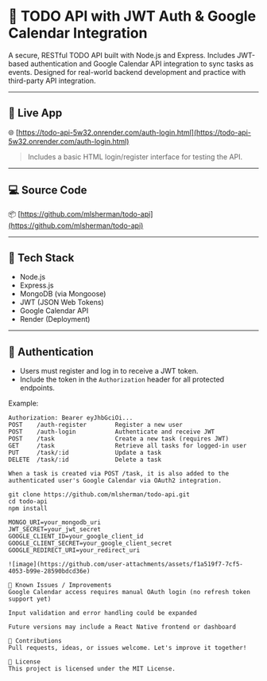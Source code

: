 # 📝 TODO API with JWT Auth & Google Calendar Integration

A secure, RESTful TODO API built with Node.js and Express. Includes JWT-based authentication and Google Calendar API integration to sync tasks as events. Designed for real-world backend development and practice with third-party API integration.

---

## 🔗 Live App

🌐 [https://todo-api-5w32.onrender.com/auth-login.html](https://todo-api-5w32.onrender.com/auth-login.html)

> Includes a basic HTML login/register interface for testing the API.

---

## 💻 Source Code

📦 [https://github.com/mlsherman/todo-api](https://github.com/mlsherman/todo-api)

---

## 🧰 Tech Stack

- Node.js
- Express.js
- MongoDB (via Mongoose)
- JWT (JSON Web Tokens)
- Google Calendar API
- Render (Deployment)

---

## 🔐 Authentication

- Users must register and log in to receive a JWT token.
- Include the token in the `Authorization` header for all protected endpoints.

Example:

```http
Authorization: Bearer eyJhbGciOi...
POST    /auth-register        Register a new user
POST    /auth-login           Authenticate and receive JWT
POST    /task                 Create a new task (requires JWT)
GET     /task                 Retrieve all tasks for logged-in user
PUT     /task/:id             Update a task
DELETE  /task/:id             Delete a task

When a task is created via POST /task, it is also added to the authenticated user's Google Calendar via OAuth2 integration.

git clone https://github.com/mlsherman/todo-api.git
cd todo-api
npm install

MONGO_URI=your_mongodb_uri
JWT_SECRET=your_jwt_secret
GOOGLE_CLIENT_ID=your_google_client_id
GOOGLE_CLIENT_SECRET=your_google_client_secret
GOOGLE_REDIRECT_URI=your_redirect_uri

![image](https://github.com/user-attachments/assets/f1a519f7-7cf5-4053-b99e-28590bdcd36e)

🚧 Known Issues / Improvements
Google Calendar access requires manual OAuth login (no refresh token support yet)

Input validation and error handling could be expanded

Future versions may include a React Native frontend or dashboard

🙌 Contributions
Pull requests, ideas, or issues welcome. Let's improve it together!

📄 License
This project is licensed under the MIT License.



